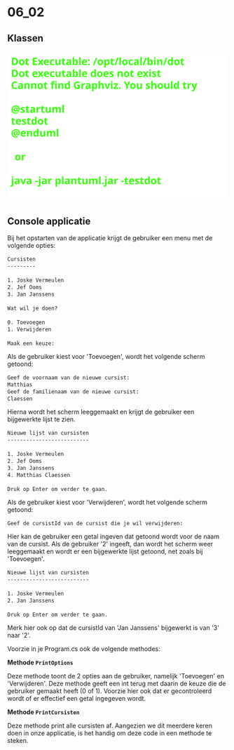 # 06_02

## Klassen

![Klassendiagram](svg/Overview.svg)

## Console applicatie

Bij het opstarten van de applicatie krijgt de gebruiker een menu met de volgende opties:

```plaintext
Cursisten
---------

1. Joske Vermeulen
2. Jef Ooms
3. Jan Janssens

Wat wil je doen?

0. Toevoegen
1. Verwijderen

Maak een keuze:
```

Als de gebruiker kiest voor 'Toevoegen', wordt het volgende scherm getoond:

```plaintext
Geef de voornaam van de nieuwe cursist:
Matthias
Geef de familienaam van de nieuwe cursist:
Claessen
```

Hierna wordt het scherm leeggemaakt en krijgt de gebruiker een bijgewerkte lijst te zien.

```plaintext
Nieuwe lijst van cursisten
--------------------------

1. Joske Vermeulen
2. Jef Ooms
3. Jan Janssens
4. Matthias Claessen

Druk op Enter om verder te gaan.
```

Als de gebruiker kiest voor 'Verwijderen', wordt het volgende scherm getoond:

```plaintext
Geef de cursistId van de cursist die je wil verwijderen:
```

Hier kan de gebruiker een getal ingeven dat getoond wordt voor de naam van de cursist. Als de gebruiker '2' ingeeft, dan wordt het scherm weer leeggemaakt en wordt er een bijgewerkte lijst getoond, net zoals bij 'Toevoegen'.

```plaintext
Nieuwe lijst van cursisten
--------------------------

1. Joske Vermeulen
2. Jan Janssens

Druk op Enter om verder te gaan.
```

Merk hier ook op dat de cursistId van 'Jan Janssens' bijgewerkt is van '3' naar '2'.

Voorzie in je Program.cs ook de volgende methodes:

**Methode `PrintOptions`**

Deze methode toont de 2 opties aan de gebruiker, namelijk 'Toevoegen' en 'Verwijderen'. Deze methode geeft een int terug met daarin de keuze die de gebruiker gemaakt heeft (0 of 1). Voorzie hier ook dat er gecontroleerd wordt of er effectief een getal ingegeven wordt.

**Methode `PrintCursisten`**

Deze methode print alle cursisten af. Aangezien we dit meerdere keren doen in onze applicatie, is het handig om deze code in een methode te steken.



